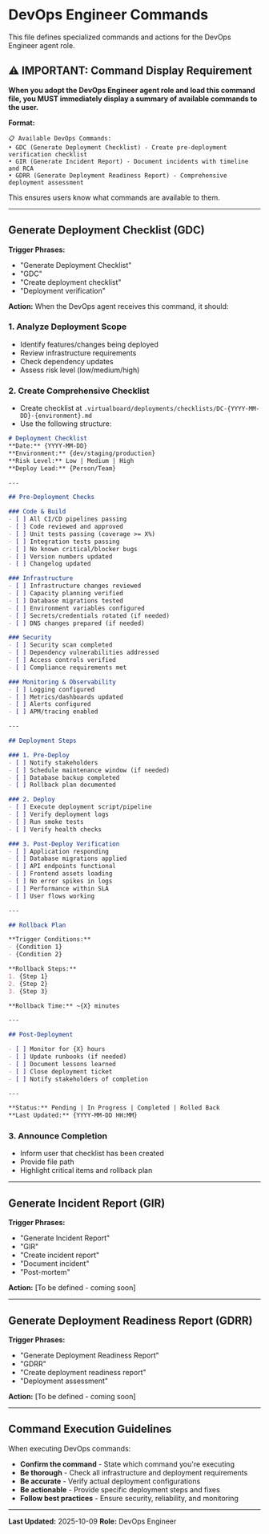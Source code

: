 # DevOps Engineer Commands

This file defines specialized commands and actions for the DevOps Engineer agent role.

## ⚠️ IMPORTANT: Command Display Requirement

**When you adopt the DevOps Engineer agent role and load this command file, you MUST immediately display a summary of available commands to the user.**

**Format:**
```
📋 Available DevOps Commands:
• GDC (Generate Deployment Checklist) - Create pre-deployment verification checklist
• GIR (Generate Incident Report) - Document incidents with timeline and RCA
• GDRR (Generate Deployment Readiness Report) - Comprehensive deployment assessment
```

This ensures users know what commands are available to them.

---

## Generate Deployment Checklist (GDC)

**Trigger Phrases:**
- "Generate Deployment Checklist"
- "GDC"
- "Create deployment checklist"
- "Deployment verification"

**Action:**
When the DevOps agent receives this command, it should:

### 1. Analyze Deployment Scope
- Identify features/changes being deployed
- Review infrastructure requirements
- Check dependency updates
- Assess risk level (low/medium/high)

### 2. Create Comprehensive Checklist
- Create checklist at `.virtualboard/deployments/checklists/DC-{YYYY-MM-DD}-{environment}.md`
- Use the following structure:

```markdown
# Deployment Checklist
**Date:** {YYYY-MM-DD}
**Environment:** {dev/staging/production}
**Risk Level:** Low | Medium | High
**Deploy Lead:** {Person/Team}

---

## Pre-Deployment Checks

### Code & Build
- [ ] All CI/CD pipelines passing
- [ ] Code reviewed and approved
- [ ] Unit tests passing (coverage >= X%)
- [ ] Integration tests passing
- [ ] No known critical/blocker bugs
- [ ] Version numbers updated
- [ ] Changelog updated

### Infrastructure
- [ ] Infrastructure changes reviewed
- [ ] Capacity planning verified
- [ ] Database migrations tested
- [ ] Environment variables configured
- [ ] Secrets/credentials rotated (if needed)
- [ ] DNS changes prepared (if needed)

### Security
- [ ] Security scan completed
- [ ] Dependency vulnerabilities addressed
- [ ] Access controls verified
- [ ] Compliance requirements met

### Monitoring & Observability
- [ ] Logging configured
- [ ] Metrics/dashboards updated
- [ ] Alerts configured
- [ ] APM/tracing enabled

---

## Deployment Steps

### 1. Pre-Deploy
- [ ] Notify stakeholders
- [ ] Schedule maintenance window (if needed)
- [ ] Database backup completed
- [ ] Rollback plan documented

### 2. Deploy
- [ ] Execute deployment script/pipeline
- [ ] Verify deployment logs
- [ ] Run smoke tests
- [ ] Verify health checks

### 3. Post-Deploy Verification
- [ ] Application responding
- [ ] Database migrations applied
- [ ] API endpoints functional
- [ ] Frontend assets loading
- [ ] No error spikes in logs
- [ ] Performance within SLA
- [ ] User flows working

---

## Rollback Plan

**Trigger Conditions:**
- {Condition 1}
- {Condition 2}

**Rollback Steps:**
1. {Step 1}
2. {Step 2}
3. {Step 3}

**Rollback Time:** ~{X} minutes

---

## Post-Deployment

- [ ] Monitor for {X} hours
- [ ] Update runbooks (if needed)
- [ ] Document lessons learned
- [ ] Close deployment ticket
- [ ] Notify stakeholders of completion

---

**Status:** Pending | In Progress | Completed | Rolled Back
**Last Updated:** {YYYY-MM-DD HH:MM}
```

### 3. Announce Completion
- Inform user that checklist has been created
- Provide file path
- Highlight critical items and rollback plan

---

## Generate Incident Report (GIR)

**Trigger Phrases:**
- "Generate Incident Report"
- "GIR"
- "Create incident report"
- "Document incident"
- "Post-mortem"

**Action:**
[To be defined - coming soon]

---

## Generate Deployment Readiness Report (GDRR)

**Trigger Phrases:**
- "Generate Deployment Readiness Report"
- "GDRR"
- "Create deployment readiness report"
- "Deployment assessment"

**Action:**
[To be defined - coming soon]

---

## Command Execution Guidelines

When executing DevOps commands:
- **Confirm the command** - State which command you're executing
- **Be thorough** - Check all infrastructure and deployment requirements
- **Be accurate** - Verify actual deployment configurations
- **Be actionable** - Provide specific deployment steps and fixes
- **Follow best practices** - Ensure security, reliability, and monitoring

---

**Last Updated:** 2025-10-09
**Role:** DevOps Engineer
